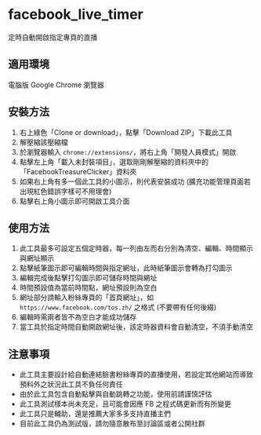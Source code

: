# facebook_live_timer
定時自動開啟指定專頁的直播

## 適用環境
電腦版 Google Chrome 瀏覽器

## 安裝方法
1. 右上綠色「Clone or download」，點擊「Download ZIP」下載此工具
2. 解壓縮該壓縮檔
3. 於瀏覽器輸入 `chrome://extensions/`，將右上角「開發人員模式」開啟
4. 點擊左上角「載入未封裝項目」，選取剛剛解壓縮的資料夾中的「FacebookTreasureClicker」資料夾
5. 如果右上角有多一個此工具的小圖示，則代表安裝成功 (擴充功能管理頁面若出現紅色錯誤字樣可不用理會)
6. 點擊右上角小圖示即可開啟工具介面

## 使用方法
1. 此工具最多可設定五個定時器，每一列由左而右分別為清空、編輯、時間顯示與網址顯示
2. 點擊紙筆圖示即可編輯時間與指定網址，此時紙筆圖示會轉為打勾圖示
3. 編輯完成後點擊打勾圖示即可儲存時間與網址
4. 時間預設值為當前時間點，網址預設則為空白
5. 網址部分請輸入粉絲專頁的「首頁網址」，如 `https://www.facebook.com/tos.zh/` 之格式 (不要帶有任何後綴)
6. 編輯時需兩者皆不為空白才能成功儲存
7. 當工具於指定時間自動開啟網址後，該定時器資料會自動清空，不須手動清空

## 注意事項
 - 此工具主要設計給自動連結臉書粉絲專頁的直播使用，若設定其他網站而導致預料外之狀況此工具不負任何責任
 - 由於此工具包含自動點擊與自動跳轉之功能，使用前請謹慎評估
 - 此工具測試樣本尚未充足，且可能會因應 FB 之程式碼更新而有所變更
 - 此工具只是輔助，還是推薦大家多多支持直播主們
 - 目前此工具仍為測試版，請勿隨意散布至討論區或者公開社群

